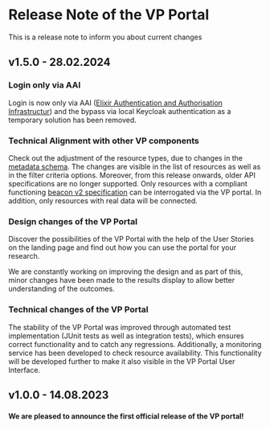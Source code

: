 # Release Note of the VP Portal

This is a release note to inform you about current changes


## v1.5.0 - 28.02.2024

 </p>

### Login only via AAI
Login is now only via AAI ([Elixir Authentication and Authorisation Infrastructur](https://elixir-europe.org/platforms/compute/aai)) and the bypass via local Keycloak authentication as a temporary solution has been removed. </p>

### Technical Alignment with other VP components
Check out the adjustment of the resource types, due to changes in the [metadata schema](https://github.com/ejp-rd-vp/resource-metadata-schema). The changes are visible in the list of resources as well as in the filter criteria options.
Moreover, from this release onwards, older API specifications are no longer supported. Only resources with a compliant functioning [beacon v2 specification](https://github.com/ejp-rd-vp/vp-api-specs) can be interrogated via the VP portal. In addition, only resources with real data will be connected.</p>

### Design changes of the VP Portal
Discover the possibilities of the VP Portal with the help of the User Stories on the landing page and find out how you can use the portal for your research.

We are constantly working on improving the design and as part of this, minor changes have been made to the results display to allow better understanding of the outcomes. </p>

### Technical changes of the VP Portal
The stability of the VP Portal was improved through automated test implementation (JUnit tests as well as integration tests), which ensures correct functionality and to catch any regressions.
Additionally, a monitoring service has been developed to check resource availability. This functionality will be developed further to make it also visible in the VP Portal User Interface.


## v1.0.0 - 14.08.2023 </p>

**We are pleased to announce the first official release of the VP portal!**
